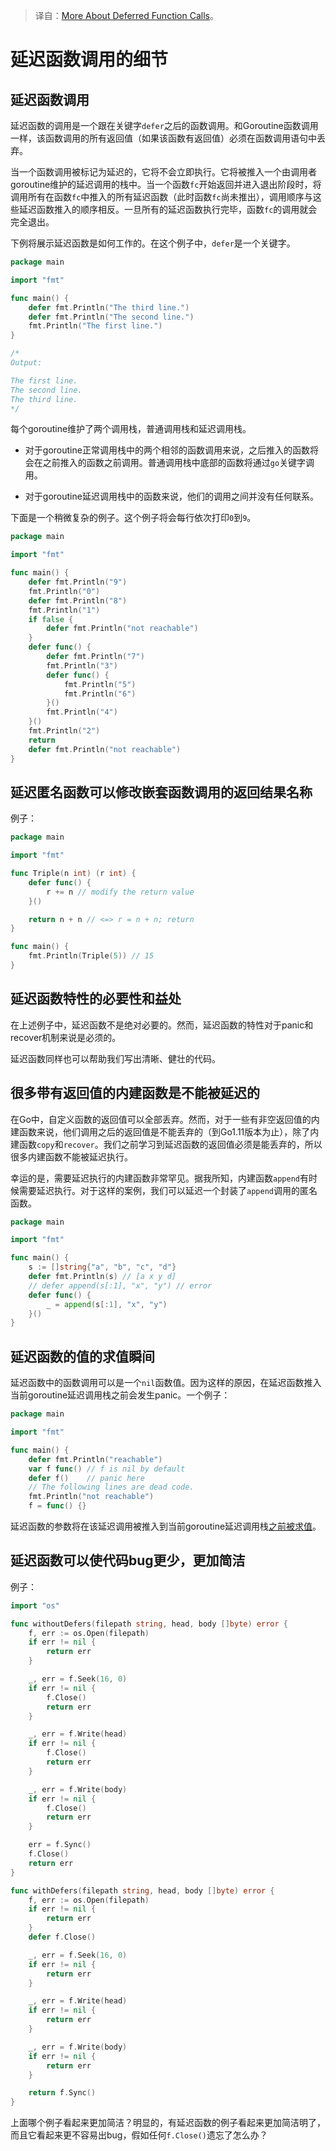 > 译自：[More About Deferred Function Calls](https://go101.org/article/defer-more.html)。

# 延迟函数调用的细节

## 延迟函数调用

延迟函数的调用是一个跟在关键字`defer`之后的函数调用。和Goroutine函数调用一样，该函数调用的所有返回值（如果该函数有返回值）必须在函数调用语句中丢弃。

当一个函数调用被标记为延迟的，它将不会立即执行。它将被推入一个由调用者goroutine维护的延迟调用的栈中。当一个函数`fc`开始返回并进入退出阶段时，将调用所有在函数`fc`中推入的所有延迟函数（此时函数`fc`尚未推出），调用顺序与这些延迟函数推入的顺序相反。一旦所有的延迟函数执行完毕，函数`fc`的调用就会完全退出。

下例将展示延迟函数是如何工作的。在这个例子中，`defer`是一个关键字。

```go
package main

import "fmt"

func main() {
	defer fmt.Println("The third line.")
	defer fmt.Println("The second line.")
	fmt.Println("The first line.")
}

/*
Output:

The first line.
The second line.
The third line.
*/
```

每个goroutine维护了两个调用栈，普通调用栈和延迟调用栈。

- 对于goroutine正常调用栈中的两个相邻的函数调用来说，之后推入的函数将会在之前推入的函数之前调用。普通调用栈中底部的函数将通过`go`关键字调用。

- 对于goroutine延迟调用栈中的函数来说，他们的调用之间并没有任何联系。

下面是一个稍微复杂的例子。这个例子将会每行依次打印`0`到`9`。

```go
package main

import "fmt"

func main() {
	defer fmt.Println("9")
	fmt.Println("0")
	defer fmt.Println("8")
	fmt.Println("1")
	if false {
		defer fmt.Println("not reachable")
	}
	defer func() {
		defer fmt.Println("7")
		fmt.Println("3")
		defer func() {
			fmt.Println("5")
			fmt.Println("6")
		}()
		fmt.Println("4")
	}()
	fmt.Println("2")
	return
	defer fmt.Println("not reachable")
}
```

## 延迟匿名函数可以修改嵌套函数调用的返回结果名称

例子：

```go
package main

import "fmt"

func Triple(n int) (r int) {
	defer func() {
		r += n // modify the return value
	}()

	return n + n // <=> r = n + n; return
}

func main() {
	fmt.Println(Triple(5)) // 15
}
```

## 延迟函数特性的必要性和益处

在上述例子中，延迟函数不是绝对必要的。然而，延迟函数的特性对于panic和recover机制来说是必须的。

延迟函数同样也可以帮助我们写出清晰、健壮的代码。


## 很多带有返回值的内建函数是不能被延迟的

在Go中，自定义函数的返回值可以全部丢弃。然而，对于一些有非空返回值的内建函数来说，他们调用之后的返回值是不能丢弃的（到Go1.11版本为止），除了内建函数`copy`和`recover`。我们之前学习到延迟函数的返回值必须是能丢弃的，所以很多内建函数不能被延迟执行。

幸运的是，需要延迟执行的内建函数非常罕见。据我所知，内建函数`append`有时候需要延迟执行。对于这样的案例，我们可以延迟一个封装了`append`调用的匿名函数。

```go
package main

import "fmt"

func main() {
	s := []string{"a", "b", "c", "d"}
	defer fmt.Println(s) // [a x y d]
	// defer append(s[:1], "x", "y") // error
	defer func() {
		_ = append(s[:1], "x", "y")
	}()
}
```

## 延迟函数的值的求值瞬间

延迟函数中的函数调用可以是一个`nil`函数值。因为这样的原因，在延迟函数推入当前goroutine延迟调用栈之前会发生panic。一个例子：

```go
package main

import "fmt"

func main() {
	defer fmt.Println("reachable")
	var f func() // f is nil by default
	defer f()    // panic here
	// The following lines are dead code.
	fmt.Println("not reachable")
	f = func() {}
```

延迟函数的参数将在该延迟调用被推入到当前goroutine延迟调用栈[之前被求值](https://go101.org/article/defer-more.html#argument-evaluation-moment)。

## 延迟函数可以使代码bug更少，更加简洁

例子：

```go
import "os"

func withoutDefers(filepath string, head, body []byte) error {
	f, err := os.Open(filepath)
	if err != nil {
		return err
	}

	_, err = f.Seek(16, 0)
	if err != nil {
		f.Close()
		return err
	}

	_, err = f.Write(head)
	if err != nil {
		f.Close()
		return err
	}

	_, err = f.Write(body)
	if err != nil {
		f.Close()
		return err
	}

	err = f.Sync()
	f.Close()
	return err
}

func withDefers(filepath string, head, body []byte) error {
	f, err := os.Open(filepath)
	if err != nil {
		return err
	}
	defer f.Close()

	_, err = f.Seek(16, 0)
	if err != nil {
		return err
	}

	_, err = f.Write(head)
	if err != nil {
		return err
	}

	_, err = f.Write(body)
	if err != nil {
		return err
	}

	return f.Sync()
}
```

上面哪个例子看起来更加简洁？明显的，有延迟函数的例子看起来更加简洁明了，而且它看起来更不容易出bug，假如任何`f.Close()`遗忘了怎么办？
